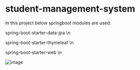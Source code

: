 # student-management-system

In this project below springboot modules are used:

spring-boot-starter-data-jpa \n

spring-boot-starter-thymeleaf \n

spring-boot-starter-web \n


![image](https://user-images.githubusercontent.com/55797969/173301604-511e34b1-622e-4d21-86d3-086515e83487.png)
